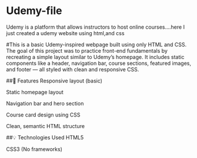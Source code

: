 # Udemy-file
 Udemy is a platform that allows instructors to host online courses....here I just created a udemy website using html,and css

#This is a basic Udemy-inspired webpage built using only HTML and CSS. The goal of this project was to practice front-end fundamentals by recreating a simple layout similar to Udemy’s homepage. It includes static components like a header, navigation bar, course sections, featured images, and footer — all styled with clean and responsive CSS.

##🔧 Features Responsive layout (basic)

Static homepage layout

Navigation bar and hero section

Course card design using CSS

Clean, semantic HTML structure

##💡 Technologies Used HTML5

CSS3 (No frameworks)
